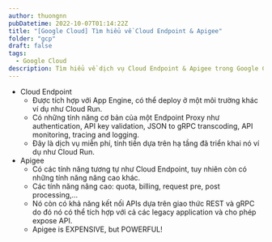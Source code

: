 ```yaml
---
author: thuongnn
pubDatetime: 2022-10-07T01:14:22Z
title: "[Google Cloud] Tìm hiểu về Cloud Endpoint & Apigee"
folder: "gcp"
draft: false
tags:
  - Google Cloud
description: Tìm hiểu về dịch vụ Cloud Endpoint & Apigee trong Google Cloud.
---
```


- Cloud Endpoint
  - Được tích hợp với App Engine, có thể deploy ở một môi trường khác ví dụ như Cloud Run.
  - Có những tính năng cơ bản của một Endpoint Proxy như authentication, API key validation, JSON to gRPC transcoding, API monitoring, tracing and logging.
  - Đây là dịch vụ miễn phí, tính tiền dựa trên hạ tầng đã triển khai nó ví dụ như Cloud Run.
- Apigee
  - Có các tính năng tương tự như Cloud Endpoint, tuy nhiên còn có những tính năng nâng cao khác.
  - Các tính năng nâng cao: quota, billing, request pre, post processing,…
  - Nó còn có khả năng kết nối APIs dựa trên giao thức REST và gRPC do đó nó có thể tích hợp với cả các legacy application và cho phép expose API.
  - Apigee is EXPENSIVE, but POWERFUL!
